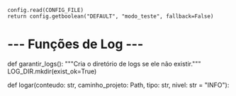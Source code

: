     config.read(CONFIG_FILE)
    return config.getboolean("DEFAULT", "modo_teste", fallback=False)

# --- Funções de Log ---

def garantir_logs():
    """Cria o diretório de logs se ele não existir."""
    LOG_DIR.mkdir(exist_ok=True)

def logar(conteudo: str, caminho_projeto: Path, tipo: str, nivel: str = "INFO"):
